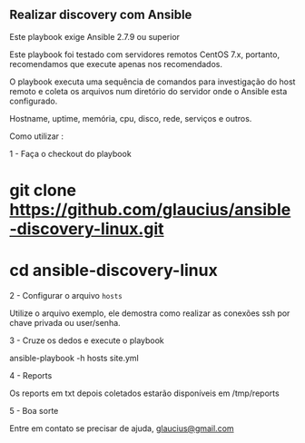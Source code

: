 Realizar discovery com Ansible
-------------------------------------------

Este playbook exige Ansible 2.7.9 ou superior

Este playbook foi testado com servidores remotos CentOS 7.x, portanto, recomendamos que execute apenas nos recomendados.

O playbook executa uma sequência de comandos para investigação do host remoto e coleta os arquivos num diretório do servidor onde o Ansible esta configurado.

Hostname, uptime, memória, cpu, disco, rede, serviços e outros.

Como utilizar :

1 - Faça o checkout do playbook

# git clone https://github.com/glaucius/ansible-discovery-linux.git
# cd ansible-discovery-linux

2 - Configurar o arquivo `hosts` 

Utilize o arquivo exemplo, ele demostra como realizar as conexões ssh por chave privada ou user/senha.

3 - Cruze os dedos e execute o playbook

ansible-playbook -h hosts site.yml

4 - Reports

Os reports em txt depois coletados estarão disponíveis em /tmp/reports

5 - Boa sorte

Entre em contato se precisar de ajuda, glaucius@gmail.com

